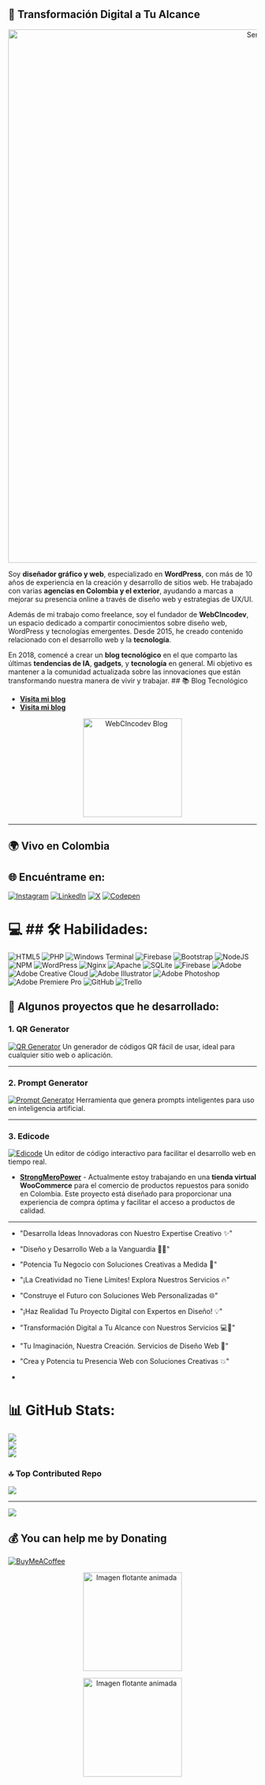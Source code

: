 ## 🚀 Transformación Digital a Tu Alcance

<p align="center">
  <img src="https://github.com/jacar/jacar/raw/main/Creation%20Services.gif" alt="Servicios Creativos" width="1080" />
</p>


Soy **diseñador gráfico y web**, especializado en **WordPress**, con más de 10 años de experiencia en la creación y desarrollo de sitios web. He trabajado con varias **agencias en Colombia y el exterior**, ayudando a marcas a mejorar su presencia online a través de diseño web y estrategias de UX/UI.

Además de mi trabajo como freelance, soy el fundador de **WebCIncodev**, un espacio dedicado a compartir conocimientos sobre diseño web, WordPress y tecnologías emergentes. Desde 2015, he creado contenido relacionado con el desarrollo web y la **tecnología**. 

En 2018, comencé a crear un **blog tecnológico** en el que comparto las últimas **tendencias de IA**, **gadgets**, y **tecnología** en general. Mi objetivo es mantener a la comunidad actualizada sobre las innovaciones que están transformando nuestra manera de vivir y trabajar. ## 📚 Blog Tecnológico

- [**Visita mi blog**](https://webcincodev.com/blog/)
- [**Visita mi blog**](https://webcincodev.com/blog/)

<p align="center">
  <img src="https://www.webcincodev.com/blog/wp-content/uploads/2024/09/logo-white.svg" alt="WebCIncodev Blog" width="200" />
</p>

---

## 🌍 Vivo en Colombia
</p>

## 🌐 Encuéntrame en:
[![Instagram](https://img.shields.io/badge/Instagram-%23E4405F.svg?logo=Instagram&logoColor=white)](https://instagram.com/webcincodev) [![LinkedIn](https://img.shields.io/badge/LinkedIn-%230077B5.svg?logo=linkedin&logoColor=white)](https://linkedin.com/in/ovallejacome) [![X](https://img.shields.io/badge/X-black.svg?logo=X&logoColor=white)](https://x.com/WebcincoDev) [![Codepen](https://img.shields.io/badge/Codepen-000000?style=for-the-badge&logo=codepen&logoColor=white)](https://codepen.io/webcincodev_938) 

# 💻 ## 🛠 Habilidades:
![HTML5](https://img.shields.io/badge/html5-%23E34F26.svg?style=for-the-badge&logo=html5&logoColor=white) ![PHP](https://img.shields.io/badge/php-%23777BB4.svg?style=for-the-badge&logo=php&logoColor=white) ![Windows Terminal](https://img.shields.io/badge/Windows%20Terminal-%234D4D4D.svg?style=for-the-badge&logo=windows-terminal&logoColor=white) ![Firebase](https://img.shields.io/badge/firebase-%23039BE5.svg?style=for-the-badge&logo=firebase) ![Bootstrap](https://img.shields.io/badge/bootstrap-%238511FA.svg?style=for-the-badge&logo=bootstrap&logoColor=white) ![NodeJS](https://img.shields.io/badge/node.js-6DA55F?style=for-the-badge&logo=node.js&logoColor=white) ![NPM](https://img.shields.io/badge/NPM-%23CB3837.svg?style=for-the-badge&logo=npm&logoColor=white) ![WordPress](https://img.shields.io/badge/WordPress-%23117AC9.svg?style=for-the-badge&logo=WordPress&logoColor=white) ![Nginx](https://img.shields.io/badge/nginx-%23009639.svg?style=for-the-badge&logo=nginx&logoColor=white) ![Apache](https://img.shields.io/badge/apache-%23D42029.svg?style=for-the-badge&logo=apache&logoColor=white) ![SQLite](https://img.shields.io/badge/sqlite-%2307405e.svg?style=for-the-badge&logo=sqlite&logoColor=white) ![Firebase](https://img.shields.io/badge/firebase-a08021?style=for-the-badge&logo=firebase&logoColor=ffcd34) ![Adobe](https://img.shields.io/badge/adobe-%23FF0000.svg?style=for-the-badge&logo=adobe&logoColor=white) ![Adobe Creative Cloud](https://img.shields.io/badge/Adobe%20Creative%20Cloud-DA1F26.svg?style=for-the-badge&logo=Adobe%20Creative%20Cloud&logoColor=white) ![Adobe Illustrator](https://img.shields.io/badge/adobe%20illustrator-%23FF9A00.svg?style=for-the-badge&logo=adobe%20illustrator&logoColor=white) ![Adobe Photoshop](https://img.shields.io/badge/adobe%20photoshop-%2331A8FF.svg?style=for-the-badge&logo=adobe%20photoshop&logoColor=white) ![Adobe Premiere Pro](https://img.shields.io/badge/Adobe%20Premiere%20Pro-9999FF.svg?style=for-the-badge&logo=Adobe%20Premiere%20Pro&logoColor=white) ![GitHub](https://img.shields.io/badge/github-%23121011.svg?style=for-the-badge&logo=github&logoColor=white) ![Trello](https://img.shields.io/badge/Trello-%23026AA7.svg?style=for-the-badge&logo=Trello&logoColor=white)

## 🚀 Algunos proyectos que he desarrollado:

### 1. QR Generator
[![QR Generator](https://www.webcincodev.com/blog/wp-content/uploads/2024/11/webcincodevQR-Generador-de-Codigos-QR-11-04-2024_10_27_PM.png)](https://webcincodev.com/qr/)
Un generador de códigos QR fácil de usar, ideal para cualquier sitio web o aplicación.

---

### 2. Prompt Generator
[![Prompt Generator](https://www.webcincodev.com/blog/wp-content/uploads/2024/11/PromptCraft-Disena-y-Crea-Ideas-Innovadoras-11-04-2024_10_27_PM.png)](https://www.webcincodev.com/prompt/)
Herramienta que genera prompts inteligentes para uso en inteligencia artificial.

---

### 3. Edicode
[![Edicode](https://www.webcincodev.com/blog/wp-content/uploads/2024/11/WebCincoDev-Editor-de-Codigo-Avanzado-11-04-2024_10_28_PM.png)](https://webcincodev.com/edicode/)
Un editor de código interactivo para facilitar el desarrollo web en tiempo real.


- [**StrongMeroPower**](https://www.strongmeropower.com) - Actualmente estoy trabajando en una **tienda virtual WooCommerce** para el comercio de productos repuestos para sonido en Colombia. Este proyecto está diseñado para proporcionar una experiencia de compra óptima y facilitar el acceso a productos de calidad.

---
- "Desarrolla Ideas Innovadoras con Nuestro Expertise Creativo ✨"
- "Diseño y Desarrollo Web a la Vanguardia 🚀✨"
- "Potencia Tu Negocio con Soluciones Creativas a Medida 🎨"
- "¡La Creatividad no Tiene Límites! Explora Nuestros Servicios 🔥"
- "Construye el Futuro con Soluciones Web Personalizadas 🌐"
- "¡Haz Realidad Tu Proyecto Digital con Expertos en Diseño! 💡"
- "Transformación Digital a Tu Alcance con Nuestros Servicios 💻🎨"
- "Tu Imaginación, Nuestra Creación. Servicios de Diseño Web 🚀"
- "Crea y Potencia tu Presencia Web con Soluciones Creativas 💥"

- 
# 📊 GitHub Stats:
![](https://github-readme-stats.vercel.app/api?username=jacar&theme=dark&hide_border=false&include_all_commits=true&count_private=false)<br/>
![](https://github-readme-streak-stats.herokuapp.com/?user=jacar&theme=dark&hide_border=false)<br/>
![](https://github-readme-stats.vercel.app/api/top-langs/?username=jacar&theme=dark&hide_border=false&include_all_commits=true&count_private=false&layout=compact)

### 🔝 Top Contributed Repo
![](https://github-contributor-stats.vercel.app/api?username=jacar&limit=5&theme=dark&combine_all_yearly_contributions=true)

---
[![](https://visitcount.itsvg.in/api?id=jacar&icon=0&color=0)](https://visitcount.itsvg.in)

  ## 💰 You can help me by Donating
  [![BuyMeACoffee](https://img.shields.io/badge/Buy%20Me%20a%20Coffee-ffdd00?style=for-the-badge&logo=buy-me-a-coffee&logoColor=black)](https://buymeacoffee.com/webcincodev) 

  <!-- Imagen GIF flotante con animación -->
<p align="center">
  <img src="https://www.webcincodev.com/blog/wp-content/uploads/2024/09/pngegg.gif" alt="Imagen flotante animada" width="200" />
</p>
<!-- Imagen GIF animada flotante -->
<p align="center">
  <img src="https://s1.ezgif.com/tmp/ezgif-1-859b0d786b.gif" alt="Imagen flotante animada" width="200" />
</p>

<!-- Proudly created with GPRM ( https://gprm.itsvg.in ) -->
